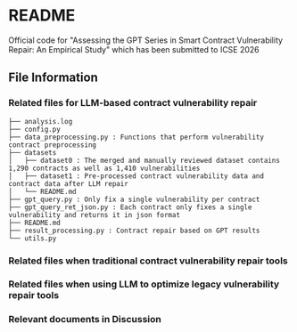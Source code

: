 # README

Official code for "Assessing the GPT Series in Smart Contract Vulnerability Repair: An Empirical Study" which has been submitted to ICSE 2026

## File Information

### Related files for LLM-based contract vulnerability repair
```
├── analysis.log
├── config.py
├── data_preprocessing.py : Functions that perform vulnerability contract preprocessing
├── datasets
│   ├── dataset0 : The merged and manually reviewed dataset contains 1,290 contracts as well as 1,410 vulnerabilities
│   ├── dataset1 : Pre-processed contract vulnerability data and contract data after LLM repair
│   └── README.md
├── gpt_query.py : Only fix a single vulnerability per contract
├── gpt_query_ret_json.py : Each contract only fixes a single vulnerability and returns it in json format
├── README.md
├── result_processing.py : Contract repair based on GPT results
└── utils.py
```

### Related files when traditional contract vulnerability repair tools

### Related files when using LLM to optimize legacy vulnerability repair tools

### Relevant documents in Discussion
